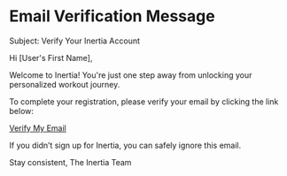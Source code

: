 # Email Verification Message

Subject: Verify Your Inertia Account

Hi [User's First Name],

Welcome to Inertia! You're just one step away from unlocking your personalized workout journey.

To complete your registration, please verify your email by clicking the link below:

[Verify My Email]('')

If you didn’t sign up for Inertia, you can safely ignore this email.

Stay consistent,
The Inertia Team
